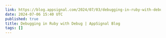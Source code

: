 ```yaml
---
link: https://blog.appsignal.com/2024/07/03/debugging-in-ruby-with-debug.html
date: 2024-07-06 15:40 UTC
published: true
title: Debugging in Ruby with Debug | AppSignal Blog
tags: []
---
```




